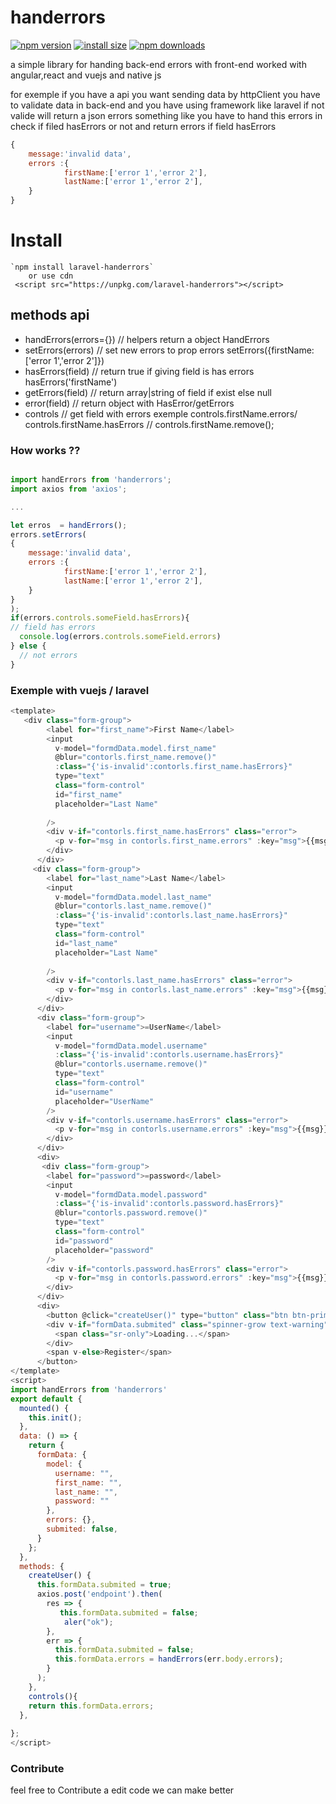# handerrors

[![npm version](https://img.shields.io/npm/v/handerrors.svg?style=flat-square)](https://www.npmjs.org/package/handerrors)
[![install size](https://packagephobia.now.sh/badge?p=handerrors)](https://packagephobia.now.sh/result?p=handerrors)
[![npm downloads](https://img.shields.io/npm/dm/handerrors.svg?style=flat-square)](http://npm-stat.com/charts.html?package=handerrors)


a simple library for handing back-end errors with front-end worked with angular,react and vuejs and native js

for exemple if you have a api you want sending data by httpClient you have to validate data in back-end  and you have using framework like laravel if not valide will return a json errors something like 
you have to hand this errors in check if filed hasErrors or not and return errors if field hasErrors
```js 
{
    message:'invalid data',
    errors :{
            firstName:['error 1','error 2'],
            lastName:['error 1','error 2'],
    }
}

```
# Install
```
`npm install laravel-handerrors`
    or use cdn
 <script src="https://unpkg.com/laravel-handerrors"></script>
 ```
## methods api

- handErrors(errors={}) // helpers return a object HandErrors
- setErrors(errors) // set new errors to prop errors setErrors({firstName:['error 1','error 2']})
- hasErrors(field) // return true if giving field is has errors hasErrors('firstName')
- getErrors(field) // return array|string of field if exist else null
- error(field) // return object with HasError/getErrors 
- controls // get field with errors exemple controls.firstName.errors/ controls.firstName.hasErrors // controls.firstName.remove();

### How works ??

```js

import handErrors from 'handerrors';
import axios from 'axios';

...

let erros  = handErrors();
errors.setErrors(
{
    message:'invalid data',
    errors :{
            firstName:['error 1','error 2'],
            lastName:['error 1','error 2'],
    }
}
);
if(errors.controls.someField.hasErrors){
// field has errors
  console.log(errors.controls.someField.errors)
} else {
  // not errors
}
```
### Exemple with vuejs / laravel

```js
<template>
   <div class="form-group">
        <label for="first_name">First Name</label>
        <input
          v-model="formdData.model.first_name"
          @blur="contorls.first_name.remove()"
          :class="{'is-invalid':contorls.first_name.hasErrors}"
          type="text"
          class="form-control"
          id="first_name"
          placeholder="Last Name"
          
        />
        <div v-if="contorls.first_name.hasErrors" class="error">
          <p v-for="msg in contorls.first_name.errors" :key="msg">{{msg}}</p>
        </div>
      </div>
     <div class="form-group">
        <label for="last_name">Last Name</label>
        <input
          v-model="formdData.model.last_name"
          @blur="contorls.last_name.remove()"
          :class="{'is-invalid':contorls.last_name.hasErrors}"
          type="text"
          class="form-control"
          id="last_name"
          placeholder="Last Name"
          
        />
        <div v-if="contorls.last_name.hasErrors" class="error">
          <p v-for="msg in contorls.last_name.errors" :key="msg">{{msg}}</p>
        </div>
      </div>
      <div class="form-group">
        <label for="username">=UserName</label>
        <input
          v-model="formdData.model.username"
          :class="{'is-invalid':contorls.username.hasErrors}"
          @blur="contorls.username.remove()"
          type="text"
          class="form-control"
          id="username"
          placeholder="UserName"
        />
        <div v-if="contorls.username.hasErrors" class="error">
          <p v-for="msg in contorls.username.errors" :key="msg">{{msg}}</p>
        </div>
      </div>
      <div>
       <div class="form-group">
        <label for="password">=password</label>
        <input
          v-model="formdData.model.password"
          :class="{'is-invalid':contorls.password.hasErrors}"
          @blur="contorls.password.remove()"
          type="text"
          class="form-control"
          id="password"
          placeholder="password"
        />
        <div v-if="contorls.password.hasErrors" class="error">
          <p v-for="msg in contorls.password.errors" :key="msg">{{msg}}</p>
        </div>
      </div>
      <div>
        <button @click="createUser()" type="button" class="btn btn-primary">
        <div v-if="formData.submited" class="spinner-grow text-warning" role="status">
          <span class="sr-only">Loading...</span>
        </div>
        <span v-else>Register</span>
      </button>
</template>
<script>
import handErrors from 'handerrors'
export default {
  mounted() {
    this.init();
  },
  data: () => {
    return {
      formData: {
        model: {
          username: "",
          first_name: "",
          last_name: "",
          password: ""
        },
        errors: {},
        submited: false,
      }
    };
  },
  methods: {
    createUser() {
      this.formData.submited = true;
      axios.post('endpoint').then(
        res => {
           this.formData.submited = false;
            aler("ok");
        },
        err => {
          this.formData.submited = false;
          this.formData.errors = handErrors(err.body.errors);
        }
      );
    },
    controls(){
    return this.formData.errors;
  },
  
};
</script>

```
### Contribute 
  feel free to Contribute a edit code we can make better
 
